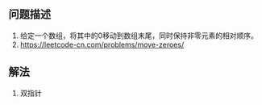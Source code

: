 ## 问题描述
1. 给定一个数组，将其中的0移动到数组末尾，同时保持非零元素的相对顺序。
2. https://leetcode-cn.com/problems/move-zeroes/
## 解法
1. 双指针

